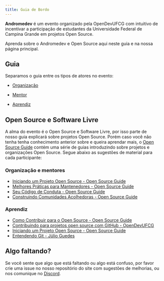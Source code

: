 ```yaml
---
title: Guia de Bordo
---
```


**Andromedev** é um evento organizado pela OpenDevUFCG com intuitivo de incentivar a participação de estudantes da Universidade Federal de Campina Grande em projetos Open Source.

Aprenda sobre o Andromedev e Open Source aqui neste guia e na nossa página principal.

## Guia

Separamos o guia entre os tipos de atores no evento:

- [Organização](organizacao/)

- [Mentor](mentor/)

- [Aprendiz](aprendiz/)

## Open Source e Software Livre

A alma do evento é o Open Source e Software Livre, por isso parte de nosso guia explicará sobre projetos Open Source. Porém caso você não tenha tenha conhecimento anterior sobre e queira aprendar mais, o [Open Source Guide](https://opensource.guide/pt/) contém uma série de guias introduzindo sobre projetos e organizações Open Source. Segue abaixo as sugestões de material para cada participante:

### Organização e mentores

- [Iniciando um Projeto Open Source - Open Source Guide
  ](https://opensource.guide/pt/starting-a-project/)
- [Melhores Práticas para Mantenedores - Open Source Guide
  ](https://opensource.guide/pt/best-practices/)
- [Seu Código de Conduta - Open Source Guide
  ](https://opensource.guide/pt/code-of-conduct/)
- [Construindo Comunidades Acolhedoras - Open Source Guide
  ](https://opensource.guide/pt/building-community/)

### Aprendiz

- [Como Contribuir para o Open Source - Open Source Guide
  ](https://opensource.guide/pt/how-to-contribute/)
- [Contribuindo para projetos open source com GitHub - OpenDevUFCG](https://dev.to/opendevufcg/contribuindo-para-projetos-open-source-com-github-3i76)
- [Iniciando um Projeto Open Source - Open Source Guide](https://opensource.guide/pt/starting-a-project/)
- [Entendendo Git - Júlio Guedes](https://medium.com/@Juliobguedes/entendendo-git-883464f379de)

## Algo faltando?

Se você sente que algo que está faltando ou algo está confuso, por favor crie uma issue no nosso repositório do site com sugestões de melhorias, ou nos comunique no [Discord](https://discord.com/invite/UgR5WrY).
